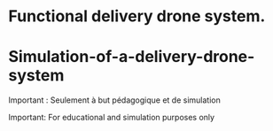# Functional delivery drone system.

# Simulation-of-a-delivery-drone-system


Important : Seulement à but pédagogique et de simulation

Important: For educational and simulation purposes only
